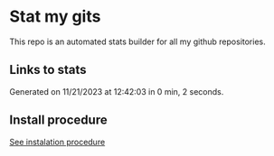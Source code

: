 # Stat my gits

This repo is an automated stats builder for all my github repositories.

## Links to stats


Generated on 11/21/2023 at 12:42:03 in 0 min, 2 seconds.

## Install procedure

[See instalation procedure](./src/install.md)
